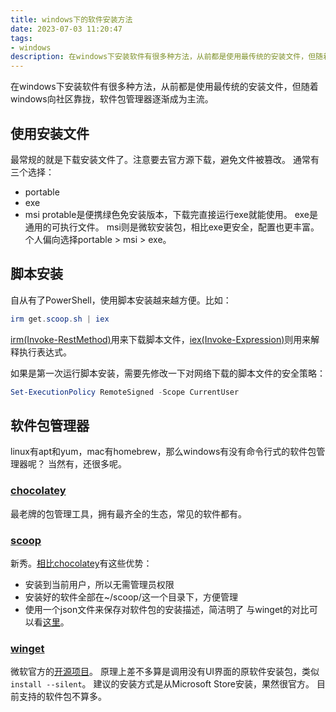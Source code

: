 ```yaml
---
title: windows下的软件安装方法
date: 2023-07-03 11:20:47
tags:
- windows
description: 在windows下安装软件有很多种方法，从前都是使用最传统的安装文件，但随着windows向社区靠拢，软件包管理器逐渐成为主流。
---
```

在windows下安装软件有很多种方法，从前都是使用最传统的安装文件，但随着windows向社区靠拢，软件包管理器逐渐成为主流。

## 使用安装文件
最常规的就是下载安装文件了。注意要去官方源下载，避免文件被篡改。
通常有三个选择：
- portable
- exe
- msi
protable是便携绿色免安装版本，下载完直接运行exe就能使用。
exe是通用的可执行文件。
msi则是微软安装包，相比exe更安全，配置也更丰富。
个人偏向选择portable > msi > exe。

## 脚本安装
自从有了PowerShell，使用脚本安装越来越方便。比如：
```powershell
irm get.scoop.sh | iex
```
[irm(Invoke-RestMethod)](https://learn.microsoft.com/en-us/powershell/module/microsoft.powershell.utility/invoke-restmethod)用来下载脚本文件，[iex(Invoke-Expression)](https://learn.microsoft.com/en-us/powershell/module/microsoft.powershell.utility/invoke-expression)则用来解释执行表达式。

如果是第一次运行脚本安装，需要先修改一下对网络下载的脚本文件的安全策略：
```powershell
Set-ExecutionPolicy RemoteSigned -Scope CurrentUser
```

## 软件包管理器
linux有apt和yum，mac有homebrew，那么windows有没有命令行式的软件包管理器呢？
当然有，还很多呢。

### [chocolatey](https://community.chocolatey.org/)
最老牌的包管理工具，拥有最齐全的生态，常见的软件都有。

### [scoop](https://scoop.sh/)
新秀。[相比chocolatey](https://github.com/ScoopInstaller/Scoop/wiki/Chocolatey-and-Winget-Comparison)有这些优势：
- 安装到当前用户，所以无需管理员权限
- 安装好的软件全部在~/scoop/这一个目录下，方便管理
- 使用一个json文件来保存对软件包的安装描述，简洁明了
与winget的对比可以看[这里](https://github.com/ScoopInstaller/Scoop/discussions/4777)。

### [winget](https://learn.microsoft.com/en-us/windows/package-manager/winget/)
微软官方的[开源项目](https://github.com/microsoft/winget-cli)。
原理上差不多算是调用没有UI界面的原软件安装包，类似`install --silent`。
建议的安装方式是从Microsoft Store安装，果然很官方。
目前支持的软件包不算多。
